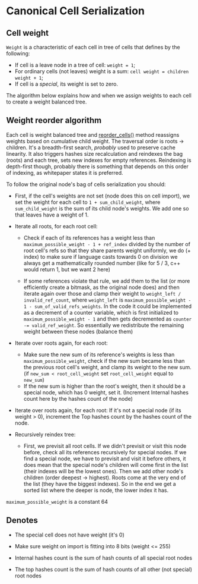 # Canonical Cell Serialization

## Cell weight

`Weight` is a characteristic of each cell in tree of cells that defines by the following:

* If cell is a leave node in a tree of cell: `weight = 1`;
* For ordinary cells (not leaves) weight is a sum: `cell weight = children weight + 1`;
* If cell is a *special*, its weight is set to zero.

The algorithm below explains how and when we assign weights to each cell to create a weight balanced tree.

## Weight reorder algorithm

Each cell is weight balanced tree and [reorder_cells()](https://github.com/ton-blockchain/ton/blob/15088bb8784eb0555469d223cd8a71b4e2711202/crypto/vm/boc.cpp#L249) method
reassigns weights based on cumulative child weight. The traversal order is roots -> children. It's a breadth-first search, *probably* used to preserve cache linearity. It also triggers hashes size recalculation and reindexes the bag (roots) and each tree, sets new indexes for empty references. Reindexing is depth-first though, probably there is something that depends on this order of indexing, as whitepaper states it is preferred.

To follow the original node's bag of cells serialization you should:

* First, if the cell's weights are not set (node does this on cell import), we set the weight for each cell to `1 + sum_child_weight`, where `sum_child_weight` is the sum of its child node's weights. We add one so that leaves have a weight of 1.

* Iterate all roots, for each root cell:
  * Check if each of its references has a weight less than `maximum_possible_weight - 1 + ref_index` divided by the number of root cell's refs so that they share parents weight uniformly, we do (+ index) to make sure if language casts towards 0 on division we always get a mathematically rounded number (like for 5 / 3, c++ would return 1, but we want 2 here)

  * If some references violate that rule, we add them to the list (or more efficiently create a bitmask, as the original node does) and then iterate again over those and clamp their weight to `weight_left / invalid_ref_count`, where `weight_left` is `maximum_possible_weight - 1 - sum_of_valid_refs_weights`. In the code it could be implemented as a decrement of a counter variable, which is first initialized to `maximum_possible_weight - 1` and then gets decremented as `counter -= valid_ref_weight`. So essentially we redistribute the remaining weight between these nodes (balance them)

* Iterate over roots again, for each root:
  * Make sure the new sum of its reference's weights is less than `maximum_possible_weight`, check if the new sum became less than the previous root cell's weight, and clamp its weight to the new sum. (if `new_sum < root_cell_weight` set `root_cell_weight` equal to `new_sum`)
  * If the new sum is higher than the root's weight, then it should be a special node, which has 0 weight, set it. (Increment Internal hashes count here by the hashes count of the node)

* Iterate over roots again, for each root:
  If it's not a special node (if its weight > 0), increment the Top hashes count by the hashes count of the node.

* Recursively reindex tree:
  * First, we previsit all root cells. If we didn't previsit or visit this node before, check all its references recursively for special nodes. If we find a special node, we have to previsit and visit it before others, it does mean that the special node's children will come first in the list (their indexes will be the lowest ones). Then we add other node's children (order deepest -> highest). Roots come at the very end of the list (they have the biggest indexes). So in the end we get a sorted list where the deeper is node, the lower index it has.

`maximum_possible_weight` is a constant 64

## Denotes

* The special cell does not have weight (it's 0)

* Make sure weight on import is fitting into 8 bits (weight <= 255)

* Internal hashes count is the sum of hash counts of all special root nodes

* The top hashes count is the sum of hash counts of all other (not special) root nodes
